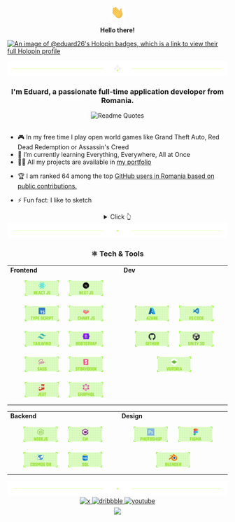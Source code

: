 <div align="center"><img src="assets/hello.gif" height="30" width="30"/><p><b>Hello there!</b></p></div>

[![An image of @eduard26's Holopin badges, which is a link to view their full Holopin profile](https://holopin.me/eduard26)](https://holopin.io/@eduard26)

<div align="center">
  <img src="assets/divider1.png" alt="divider"/>
</div>

### <div align="center">I'm Eduard, a passionate full-time application developer from Romania.</div>

<div align="center">
  <img src="https://quotes-github-readme.vercel.app/api?type=horizontal&theme=dracula" alt="Readme Quotes"/>
</div>
<br>

- 🎮 In my free time I play open world games like Grand Theft Auto, Red Dead Redemption or Assassin's Creed
- 🌱 I’m currently learning Everything, Everywhere, All at Once
- 👨‍💻 All my projects are available in [my portfolio](https://eduardconstantin.github.io)
<!-- RANK:START -->
- 🏆 I am ranked 64 among the top [GitHub users in Romania based on public contributions.](https://github.com/gayanvoice/top-github-users/blob/main/markdown/public_contributions/romania.md)
<!-- RANK:END -->
- ⚡ Fun fact: I like to sketch


<details align="center">
  <summary>Click 👆</summary>
  <pre>
    <h1 align="center">🤷‍♂️</h1>
    <div align="center"><img src="https://readme-jokes.vercel.app/api?hideBorder&theme=dracula" alt="Jokes Card"/></div>
  </pre>
</details>

<div align="center">
  <img src="assets/divider2.png" alt="divider"/>
</div>

<h3 align="center">⚛ Tech & Tools</h3>

<div align="center" style="witdh:100%"> 
  <table>
    <tr>
      <td valign="center" width="100px"><b>Frontend<b></td>
      <td valign="center" width="100px"><b>Dev<b></td>
    </tr>
    <tr>
      <td valign="center" align="center" width="370px">
        <img style="margin: 10px" src="assets/react.png" alt="reactJs" height="35" />
        <img style="margin: 10px" src="assets/next.png" alt="nextJs" height="35" />
        <img style="margin: 10px" src="assets/ts.png" alt="typeScript" height="35" />
        <img style="margin: 10px" src="assets/chart.png" alt="chartJs" height="35" />  
        <img style="margin: 10px" src="assets/tailwind.png" alt="tailwind" height="35" />  
        <img style="margin: 10px" src="assets/bootstrap.png" alt="bootstrap" height="35" />  
        <img style="margin: 10px" src="assets/sass.png" alt="sass" height="35" /> 
        <img style="margin: 10px" src="assets/storybook.png" alt="storybook" height="35" /> 
        <img style="margin: 10px" src="assets/jest.png" alt="jest" height="35" />
        <img style="margin: 10px" src="assets/graphql.png" alt="graphQL" height="35" />
      </td>
      <td valign="center" align="center" width="370px">
        <img style="margin: 10px" src="assets/azure.png" alt="azure" height="35" />
        <img style="margin: 10px" src="assets/vscode.png" alt="vscode" height="35" />
        <img style="margin: 10px" src="assets/github.png" alt="vs" height="35" />
        <img style="margin: 10px" src="assets/unity.png" alt="unity" height="35" />
        <img style="margin: 10px" src="assets/vuforia.png" alt="vuforia" height="35" /> 
      </td>
    </tr>
  </table>
  
 <table>
    <tr>
      <td valign="center" width="100px"><b>Backend<b></td>
      <td valign="center" width="100px"><b>Design<b></td>
    </tr>
    <tr>
      <td valign="center" align="center" width="370px">
        <img style="margin: 10px" src="assets/node.png" alt="nodeJs" height="35" /> 
        <img style="margin: 10px" src="assets/csharp.png" alt="C#" height="35" />  
        <img style="margin: 10px" src="assets/cosmos.png" alt="cosmosDB" height="35" />  
        <img style="margin: 10px" src="assets/sql.png" alt="SQL" height="35" />
     </td>
     <td valign="center" align="center" width="370px">
        <img style="margin: 10px" src="assets/ps.png" alt="photoshop" height="35" /> 
        <img style="margin: 10px" src="assets/figma.png" alt="figma" height="35" /> 
        <img style="margin: 10px" src="assets/blender.png" alt="blender" height="35" />  
      </td>
    </tr>
  </table>
</div>

<div align="center">
  <img src="assets/divider2.png" alt="divider"/>
</div>

<div align="center">
  <a href="https://twitter.com/_Eduard26" target="_blank">
    <img src=https://img.shields.io/badge/profile-%23000000.svg?&style=for-the-badge&logo=x&logoColor=white alt=x style="margin-bottom: 5px;" />
  </a>
  <a href="https://dribbble.com/Eduard26" target="_blank">
    <img src=https://img.shields.io/badge/dribbble-%23E45285.svg?&style=for-the-badge&logo=dribbble&logoColor=white alt=dribbble style="margin-bottom: 5px;" />
  </a>
  <a href="https://www.youtube.com/channel/UC8sXMbniXCSDrbbLXev4nsQ" target="_blank">
    <img src=https://img.shields.io/badge/youtube-%23EE4831.svg?&style=for-the-badge&logo=youtube&logoColor=white alt=youtube style="margin-bottom: 5px;" />
  </a>  
</div>

<div align="center">
  <img src="https://komarev.com/ghpvc/?username=eduardconstantin&&style=for-the-badge" align="center" />
</div>
